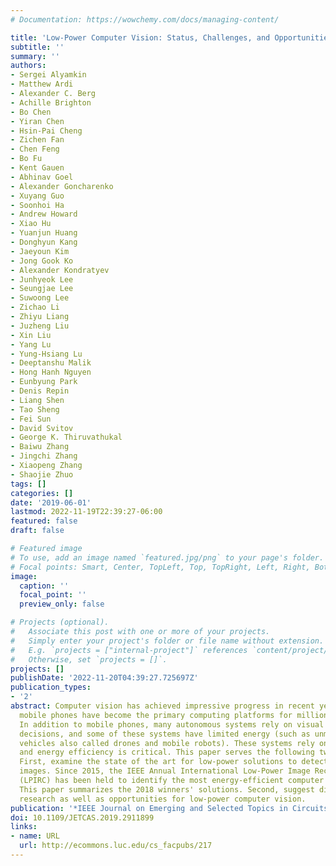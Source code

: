 ```yaml
---
# Documentation: https://wowchemy.com/docs/managing-content/

title: 'Low-Power Computer Vision: Status, Challenges, and Opportunities'
subtitle: ''
summary: ''
authors:
- Sergei Alyamkin
- Matthew Ardi
- Alexander C. Berg
- Achille Brighton
- Bo Chen
- Yiran Chen
- Hsin-Pai Cheng
- Zichen Fan
- Chen Feng
- Bo Fu
- Kent Gauen
- Abhinav Goel
- Alexander Goncharenko
- Xuyang Guo
- Soonhoi Ha
- Andrew Howard
- Xiao Hu
- Yuanjun Huang
- Donghyun Kang
- Jaeyoun Kim
- Jong Gook Ko
- Alexander Kondratyev
- Junhyeok Lee
- Seungjae Lee
- Suwoong Lee
- Zichao Li
- Zhiyu Liang
- Juzheng Liu
- Xin Liu
- Yang Lu
- Yung-Hsiang Lu
- Deeptanshu Malik
- Hong Hanh Nguyen
- Eunbyung Park
- Denis Repin
- Liang Shen
- Tao Sheng
- Fei Sun
- David Svitov
- George K. Thiruvathukal
- Baiwu Zhang
- Jingchi Zhang
- Xiaopeng Zhang
- Shaojie Zhuo
tags: []
categories: []
date: '2019-06-01'
lastmod: 2022-11-19T22:39:27-06:00
featured: false
draft: false

# Featured image
# To use, add an image named `featured.jpg/png` to your page's folder.
# Focal points: Smart, Center, TopLeft, Top, TopRight, Left, Right, BottomLeft, Bottom, BottomRight.
image:
  caption: ''
  focal_point: ''
  preview_only: false

# Projects (optional).
#   Associate this post with one or more of your projects.
#   Simply enter your project's folder or file name without extension.
#   E.g. `projects = ["internal-project"]` references `content/project/deep-learning/index.md`.
#   Otherwise, set `projects = []`.
projects: []
publishDate: '2022-11-20T04:39:27.725697Z'
publication_types:
- '2'
abstract: Computer vision has achieved impressive progress in recent years. Meanwhile,
  mobile phones have become the primary computing platforms for millions of people.
  In addition to mobile phones, many autonomous systems rely on visual data for making
  decisions, and some of these systems have limited energy (such as unmanned aerial
  vehicles also called drones and mobile robots). These systems rely on batteries,
  and energy efficiency is critical. This paper serves the following two main purposes.
  First, examine the state of the art for low-power solutions to detect objects in
  images. Since 2015, the IEEE Annual International Low-Power Image Recognition Challenge
  (LPIRC) has been held to identify the most energy-efficient computer vision solutions.
  This paper summarizes the 2018 winners' solutions. Second, suggest directions for
  research as well as opportunities for low-power computer vision.
publication: '*IEEE Journal on Emerging and Selected Topics in Circuits and Systems*'
doi: 10.1109/JETCAS.2019.2911899
links:
- name: URL
  url: http://ecommons.luc.edu/cs_facpubs/217
---
```

